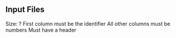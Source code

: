 Input Files
--------------

Size: ?
First column must be the identifier
All other columns must be numbers
Must have a header
